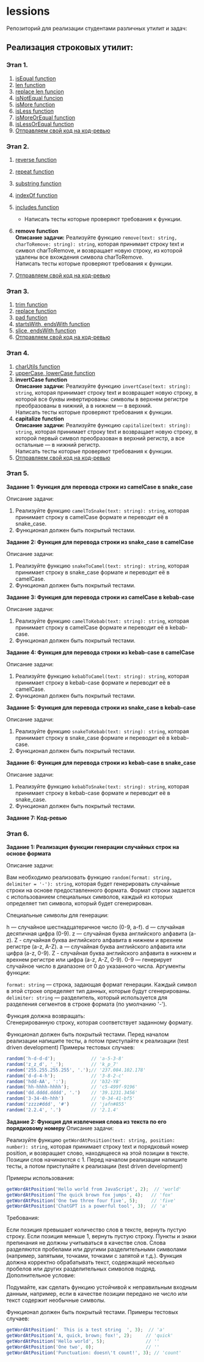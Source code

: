 # lessions

Репозиторий для реализации студентами различных утилит и задач:

## Реализация строковых утилит:

### Этап 1.
1. [isEqual function](https://github.com/gis-expert/dedok/wiki/1.1.-is-equal)
1. [len function](https://github.com/gis-expert/dedok/wiki/1.2.-len)
1. [replace len funcion](https://github.com/gis-expert/dedok/wiki/1.3.-modify-is-equal)
1. [isNotEqual funcion](https://github.com/gis-expert/dedok/wiki/1.4.-is-not-equal)
1. [isMore function](https://github.com/gis-expert/dedok/wiki/1.5.-is-more)
1. [isLess function](https://github.com/gis-expert/dedok/wiki/1.6.-is-less)
1. [isMoreOrEqual function](https://github.com/gis-expert/dedok/wiki/1.7.-is-more-or-equal)
1. [isLessOrEqual function](https://github.com/gis-expert/dedok/wiki/1.8.-is-less-or-equal)
1. [Отправляем свой код на код-ревью](https://github.com/gis-expert/dedok/wiki/1.9.-git-hub-and-code-review)

### Этап 2.
1. [reverse function](https://github.com/gis-expert/dedok/wiki/1.10.-reverse)
1. [repeat function](https://github.com/gis-expert/dedok/wiki/1.12.-repeat)
1. [substring function](https://github.com/gis-expert/dedok/wiki/1.13.-substring)
1. [indexOf function](https://github.com/gis-expert/dedok/wiki/1.15.-index-of)
1. [includes function](https://github.com/gis-expert/dedok/wiki/1.19.-includes)
    - Написать тесты которые проверяют требования к функции.
1. **remove function**  
    __Описание задачи:__
    Реализуйте функцию `remove(text: string, charToRemove: string): string`, которая принимает строку text и символ charToRemove, и возвращает новую строку, из которой удалены все вхождения символа charToRemove.  
    Написать тесты которые проверяют требования к функции.

1. [Отправляем свой код на код-ревью](https://github.com/gis-expert/dedok/wiki/1.9.-git-hub-and-code-review)

### Этап 3.
1. [trim function](https://github.com/gis-expert/dedok/wiki/1.16.-trim)
1. [replace function](https://github.com/gis-expert/dedok/wiki/1.17.-replace)
1. [pad function](https://github.com/gis-expert/dedok/wiki/1.18.-pad)
1. [startsWith, endsWith function](https://github.com/gis-expert/dedok/wiki/1.20.-starts-ends-with)
1. [slice, endsWith function](https://github.com/gis-expert/dedok/wiki/1.23.-slice)
1. [Отправляем свой код на код-ревью](https://github.com/gis-expert/dedok/wiki/1.9.-git-hub-and-code-review)

### Этап 4.
1. [charUtils function](https://github.com/gis-expert/dedok/wiki/1.21.-char-utils)
1. [upperCase, lowerCase function](https://github.com/gis-expert/dedok/wiki/1.22.-upper-lower-case)
1. **invertCase function**  
    __Описание задачи:__
    Реализуйте функцию `invertCase(text: string): string`, которая принимает строку text и возвращает новую строку, в которой все буквы инвертированы: символы в верхнем регистре преобразованы в нижний, а в нижнем — в верхний.  
    Написать тесты которые проверяют требования к функции.
1. **capitalize function**  
    __Описание задачи:__
    Реализуйте функцию `capitalize(text: string): string`, которая принимает строку text и возвращает новую строку, в которой первый символ преобразован в верхний регистр, а все остальные — в нижний регистр.  
    Написать тесты которые проверяют требования к функции.
1. [Отправляем свой код на код-ревью](https://github.com/gis-expert/dedok/wiki/1.9.-git-hub-and-code-review)

### Этап 5.
**Задание 1: Функция для перевода строки из camelCase в snake_case**

Описание задачи:
1. Реализуйте функцию `camelToSnake(text: string): string`, которая принимает строку в camelCase формате и переводит её в snake_case.
1. Функционал должен быть покрытый тестами.

**Задание 2: Функция для перевода строки из snake_case в camelCase**

Описание задачи:
1. Реализуйте функцию `snakeToCamel(text: string): string`, которая принимает строку в snake_case формате и переводит её в camelCase.
1. Функционал должен быть покрытый тестами.

**Задание 3: Функция для перевода строки из camelCase в kebab-case**

Описание задачи:
1. Реализуйте функцию `camelToKebab(text: string): string`, которая принимает строку в camelCase формате и переводит её в kebab-case.
1. Функционал должен быть покрытый тестами.

**Задание 4: Функция для перевода строки из kebab-case в camelCase**

Описание задачи:
1. Реализуйте функцию `kebabToCamel(text: string): string`, которая принимает строку в kebab-case формате и переводит её в camelCase.
1. Функционал должен быть покрытый тестами.

**Задание 5: Функция для перевода строки из snake_case в kebab-case**

Описание задачи:
1. Реализуйте функцию `snakeToKebab(text: string): string`, которая принимает строку в snake_case формате и переводит её в kebab-case.
1. Функционал должен быть покрытый тестами.

**Задание 6: Функция для перевода строки из kebab-case в snake_case**

Описание задачи:
1. Реализуйте функцию `kebabToSnake(text: string): string`, которая принимает строку в kebab-case формате и переводит её в snake_case.
1. Функционал должен быть покрытый тестами.

**Задание 7: Код-ревью**

### Этап 6.
**Задание 1: Реализация функции генерации случайных строк на основе формата**

Описание задачи:

Вам необходимо реализовать функцию `random(format: string, delimiter = '-'): string`, которая будет генерировать случайные строки на основе предоставленного формата. Формат строки задается с использованием специальных символов, каждый из которых определяет тип символа, который будет сгенерирован.

Специальные символы для генерации:

h — случайное шестнадцатеричное число (0-9, a-f).
d — случайная десятичная цифра (0-9).
z — случайная буква английского алфавита (a-z).
Z - случайная буква английского алфавита в нижнем и врехнем регистре (a-z, A-Z).
a — случайная буква английского алфавита или цифра (a-z, 0-9).
Z - случайная буква английского алфавита в нижнем и врехнем регистре или цифра (a-z, A-Z, 0-9).
0-9 — генерирует случайное число в диапазоне от 0 до указанного числа.
Аргументы функции:

`format: string` — строка, задающая формат генерации. Каждый символ в этой строке определяет тип данных, которые будут сгенерированы.
`delimiter: string` — разделитель, который используется для разделения сегментов в строке формата (по умолчанию '-').

Функция должна возвращать:  
Сгенерированную строку, которая соответствует заданному формату.

Функционал должен быть покрытый тестами.
Перед началом реализации напишите тесты, а потом приступайте к реализации (test driven development)
Примеры тестовых случаев:
```ts
random('h-d-d-d');             // 'a-5-3-8'
random('z_z_d', '_');          // 'k_p_7'
random('255.255.255.255', '.');// '237.084.102.178'
random('d-d-4-h');             // '3-8-2-c'
random('hdd-AA', ':');         // 'b32-Y8'
random('hh-hhhh-hhhh');        // 'c5-499f-9196'
random('dd.dddd.dddd', '.')    // '39.1231.3456'
random('3-34-4h-hhh')          // '0-34-41-bf5'
random('zzzz#ddd', '#')        // 'jafn#855'
random('2.2.4', '.')           // '2.1.4'
```


**Задание 2: Функция для извлечения слова из текста по его порядковому номеру**
Описание задачи:

Реализуйте функцию `getWordAtPosition(text: string, position: number): string`, которая принимает строку text и порядковый номер position, и возвращает слово, находящееся на этой позиции в тексте. Позиции слов начинаются с 1.
Перед началом реализации напишите тесты, а потом приступайте к реализации (test driven development)

Примеры использования:

```ts
getWordAtPosition('Hello world from JavaScript', 2);  // 'world'
getWordAtPosition('The quick brown fox jumps', 4);   // 'fox'
getWordAtPosition('One two three four five', 5);     // 'five'
getWordAtPosition('ChatGPT is a powerful tool', 3);  // 'a'
```
Требования:

Если позиция превышает количество слов в тексте, вернуть пустую строку.
Если позиция меньше 1, вернуть пустую строку.
Пункты и знаки препинания не должны учитываться в качестве слов.
Слова разделяются пробелами или другими разделительными символами (например, запятыми, точками, точками с запятой и т.д.).
Функция должна корректно обрабатывать текст, содержащий несколько пробелов или других разделительных символов подряд.
Дополнительное условие:

Подумайте, как сделать функцию устойчивой к неправильным входным данным, например, если в качестве позиции передано не число или текст содержит необычные символы.

Функционал должен быть покрытый тестами.
Примеры тестовых случаев:

```ts
getWordAtPosition('  This is a test string  ', 3);  // 'a'
getWordAtPosition('A, quick, brown; fox!', 2);     // 'quick'
getWordAtPosition('Hello world', 5);               // ''
getWordAtPosition('One two', 0);                   // ''
getWordAtPosition('Punctuation: doesn\'t count!', 3); // 'count'
```
